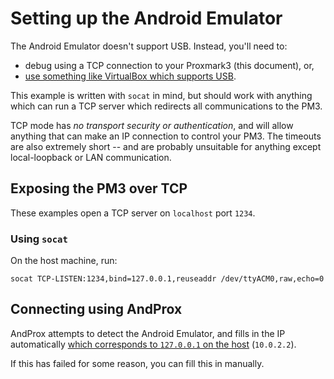 # Setting up the Android Emulator

The Android Emulator doesn't support USB.  Instead, you'll need to:

- debug using a TCP connection to your Proxmark3 (this document), or,
- [use something like VirtualBox which supports USB](./virtualbox.md).

This example is written with `socat` in mind, but should work with anything which can run a TCP
server which redirects all communications to the PM3.

TCP mode has _no transport security or authentication_, and will allow anything that can make an IP
connection to control your PM3.  The timeouts are also extremely short -- and are probably
unsuitable for anything except local-loopback or LAN communication.

## Exposing the PM3 over TCP

These examples open a TCP server on `localhost` port `1234`.

### Using `socat`

On the host machine, run:

```
socat TCP-LISTEN:1234,bind=127.0.0.1,reuseaddr /dev/ttyACM0,raw,echo=0
```

## Connecting using AndProx

AndProx attempts to detect the Android Emulator, and fills in the IP automatically [which
corresponds to `127.0.0.1` on the host][emu-netaddr] (`10.0.2.2`).

If this has failed for some reason, you can fill this in manually.


[emu-netaddr]: https://developer.android.com/studio/run/emulator-networking#networkaddresses